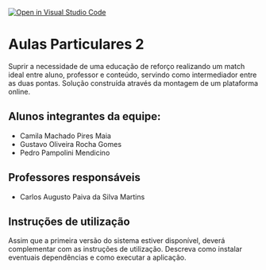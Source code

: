[![Open in Visual Studio Code](https://classroom.github.com/assets/open-in-vscode-f059dc9a6f8d3a56e377f745f24479a46679e63a5d9fe6f495e02850cd0d8118.svg)](https://classroom.github.com/online_ide?assignment_repo_id=452384&assignment_repo_type=GroupAssignmentRepo)
# Aulas Particulares 2

Suprir a necessidade de uma educação de reforço realizando um match ideal entre aluno, professor e conteúdo, servindo como intermediador entre as duas pontas. Solução construída através da montagem de um plataforma online.

## Alunos integrantes da equipe:

* Camila Machado Pires Maia
* Gustavo Oliveira Rocha Gomes
* Pedro Pampolini Mendicino

## Professores responsáveis

* Carlos Augusto Paiva da Silva Martins

## Instruções de utilização

Assim que a primeira versão do sistema estiver disponível, deverá complementar com as instruções de utilização. Descreva como instalar eventuais dependências e como executar a aplicação.
